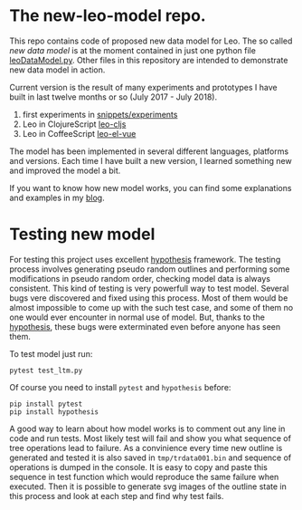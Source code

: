 # The new-leo-model repo.
This repo contains code of proposed new data model for Leo. The so called *new
data model* is at the moment contained in just one python file [leoDataModel.py](
blob/master/leoDataModel.py). Other files in this repository are intended to
demonstrate new data model in action.

Current version is the result of many experiments and prototypes I have built
in last twelve months or so (July 2017 - July 2018).

1. first experiments in [snippets/experiments](/leo-editor/snippets/blob/master/experiments/line-numbering.leo)
2. Leo in ClojureScript [leo-cljs](https://repo.computingart.net/leocljs/home)
3. Leo in CoffeeScript [leo-el-vue](https://leoelvue.computingart.net/index)

The model has been implemented in several different languages, platforms and
versions. Each time I have built a new version, I learned something new and improved
the model a bit.

If you want to know how new model works, you can find some explanations and examples
in my [blog](https://computingart.net).

# Testing new model
For testing this project uses excellent [hypothesis](https://hypothesis.works) framework.
The testing process involves generating pseudo random outlines and performing some
modifications in pseudo random order, checking model data is always consistent. This
kind of testing is very powerfull way to test model. Several bugs vere discovered and
fixed using this process. Most of them would be almost impossible to come up with the
such test case, and some of them no one would ever encounter in normal use of model.
But, thanks to the [hypothesis](https://hypothesis.works), these bugs were exterminated
even before anyone has seen them.

To test model just run:

```
pytest test_ltm.py
```

Of course you need to install `pytest` and `hypothesis` before:

```
pip install pytest
pip install hypothesis
```

A good way to learn about how model works is to comment out any line in code and run
tests. Most likely test will fail and show you what sequence of tree operations lead
to failure. As a convinience every time new outline is generated and tested it is also
saved in `tmp/trdata001.bin` and sequence of operations is dumped in the console. It
is easy to copy and paste this sequence in test function which would reproduce the
same failure when executed. Then it is possible to generate svg images of the outline
state in this process and look at each step and find why test fails.

